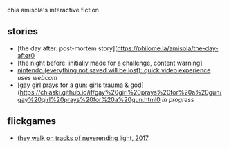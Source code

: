 chia amisola's interactive fiction

## stories

* [the day after: post-mortem story](https://philome.la/amisoIa/the-day-after0
* [the night before: initially made for a challenge, content warning]
* [nintendo (everything not saved will be lost): quick video experience](https://chia.dev/nintendo/a%20game.html) _uses webcam_
* [gay girl prays for a gun: girls trauma & god](https://chiaski.github.io/if/gay%20girl%20prays%20for%20a%20gun/gay%20girl%20prays%20for%20a%20gun.html0 _in progress_

## flickgames
* [they walk on tracks of neverending light, 2017](https://www.flickgame.org/flickuplay.html?p=5eba77c9bca8e93bcbb2f2aa6040a145)
